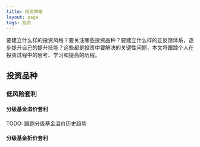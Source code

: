 ```yaml
---
title: 投资策略
layout: page
tags: 投资
---
```


要建立什么样的投资风格？要关注哪些投资品种？要建立什么样的正反馈体系，逐步提升自己的提升技能？这些都是投资中要解决的关键性问题，本文将跟踪个人在投资过程中的思考、学习和提高的历程。

## 投资品种

### 低风险套利

#### 分级基金溢价套利

TODO: 跟踪分级基金溢价历史趋势

#### 分级基金折价套利
